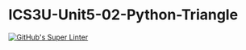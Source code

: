 # ICS3U-Unit5-02-Python-Triangle

[![GitHub's Super Linter](https://github.com/liam-fletcher1/ICS3U-Unit5-02-Python-Triangle/workflows/GitHub's%20Super%20Linter/badge.svg)](https://github.com/liam-fletcher1/ICS3U-Unit5-02-Python-Triangle/actions)
